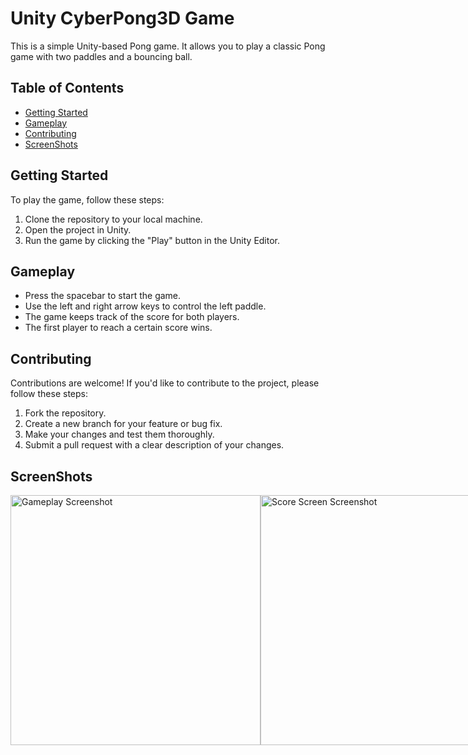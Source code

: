 # Unity CyberPong3D Game

This is a simple Unity-based Pong game. It allows you to play a classic Pong game with two paddles and a bouncing ball.

## Table of Contents

- [Getting Started](#getting-started)
- [Gameplay](#gameplay)
- [Contributing](#contributing)
- [ScreenShots](#screenShots)

## Getting Started

To play the game, follow these steps:

1. Clone the repository to your local machine.
2. Open the project in Unity.
3. Run the game by clicking the "Play" button in the Unity Editor.

## Gameplay

- Press the spacebar to start the game.
- Use the left and right arrow keys to control the left paddle.
- The game keeps track of the score for both players.
- The first player to reach a certain score wins.

## Contributing

Contributions are welcome! If you'd like to contribute to the project, please follow these steps:

1. Fork the repository.
2. Create a new branch for your feature or bug fix.
3. Make your changes and test them thoroughly.
4. Submit a pull request with a clear description of your changes.

## ScreenShots
<div style="display: flex; justify-content: space-between;">
    <img src="images/CyperPong1.png" alt="Gameplay Screenshot" width="400"/>
    <img src="images/CyperPong2.png" alt="Score Screen Screenshot" width="400"/>
   <img src="images/CyperPong3.png" alt="Score Screen Screenshot" width="400"/>
</div>
